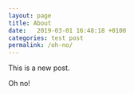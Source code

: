 ```yaml
---
layout: page
title: About
date:   2019-03-01 16:48:18 +0100
categories: test post
permalink: /oh-no/
---
```


This is a new post.  

Oh no!
